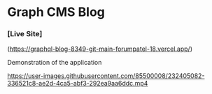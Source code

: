 # Graph CMS Blog 
### [Live Site]
(https://graphql-blog-8349-git-main-forumpatel-18.vercel.app/)

Demonstration of the application



https://user-images.githubusercontent.com/85500008/232405082-336521c8-ae2d-4ca5-abf3-292ea9aa6ddc.mp4

